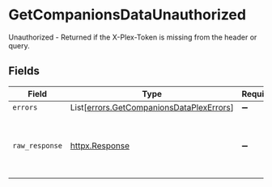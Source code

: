 # GetCompanionsDataUnauthorized

Unauthorized - Returned if the X-Plex-Token is missing from the header or query.


## Fields

| Field                                                                                          | Type                                                                                           | Required                                                                                       | Description                                                                                    |
| ---------------------------------------------------------------------------------------------- | ---------------------------------------------------------------------------------------------- | ---------------------------------------------------------------------------------------------- | ---------------------------------------------------------------------------------------------- |
| `errors`                                                                                       | List[[errors.GetCompanionsDataPlexErrors](../../models/errors/getcompanionsdataplexerrors.md)] | :heavy_minus_sign:                                                                             | N/A                                                                                            |
| `raw_response`                                                                                 | [httpx.Response](https://www.python-httpx.org/api/#response)                                   | :heavy_minus_sign:                                                                             | Raw HTTP response; suitable for custom response parsing                                        |
